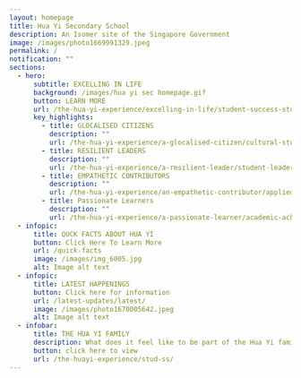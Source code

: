 ```yaml
---
layout: homepage
title: Hua Yi Secondary School
description: An Isomer site of the Singapore Government
image: /images/photo1669991329.jpeg
permalink: /
notification: ""
sections:
  - hero:
      subtitle: EXCELLING IN LIFE
      background: /images/hua yi sec homepage.gif
      button: LEARN MORE
      url: /the-hua-yi-experience/excelling-in-life/student-success-stories
      key_highlights:
        - title: GLOCALISED CITIZENS
          description: ""
          url: /the-hua-yi-experience/a-glocalised-citizen/cultural-studies-programme
        - title: RESILIENT LEADERS
          description: ""
          url: /the-hua-yi-experience/a-resilient-leader/student-leadership
        - title: EMPATHETIC CONTRIBUTORS
          description: ""
          url: /the-hua-yi-experience/an-empathetic-contributor/applied-learning-programme-alp
        - title: Passionate Learners
          description: ""
          url: /the-hua-yi-experience/a-passionate-learner/academic-achievement
  - infopic:
      title: QUCK FACTS ABOUT HUA YI
      button: Click Here To Learn More
      url: /quick-facts
      image: /images/img_6005.jpg
      alt: Image alt text
  - infopic:
      title: LATEST HAPPENINGS
      button: Click here for information
      url: /latest-updates/latest/
      image: /images/photo1670005642.jpeg
      alt: Image alt text
  - infobar:
      title: THE HUA YI FAMILY
      description: What does it feel like to be part of the Hua Yi family?
      button: click here to view
      url: /the-huayi-experience/stud-ss/
---
```

